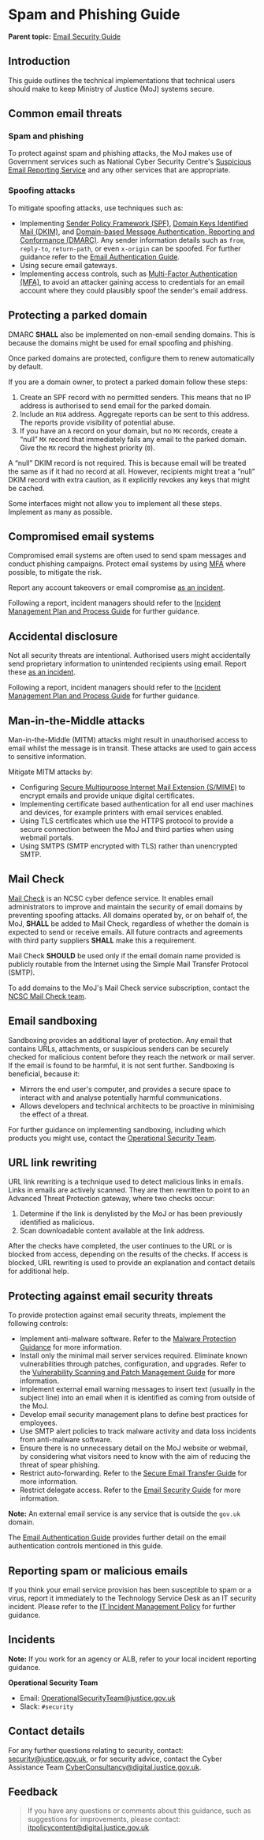 # Spam and Phishing Guide

**Parent topic:** [Email Security Guide](email-security-guide.md)

## Introduction

This guide outlines the technical implementations that technical users should make to keep Ministry of Justice \(MoJ\) systems secure.

## Common email threats

### Spam and phishing

To protect against spam and phishing attacks, the MoJ makes use of Government services such as National Cyber Security Centre's [Suspicious Email Reporting Service](mailto:report@phishing.gov.uk) and any other services that are appropriate.

### Spoofing attacks

To mitigate spoofing attacks, use techniques such as:

-   Implementing [Sender Policy Framework \(SPF\)](https://en.wikipedia.org/wiki/Sender_Policy_Framework), [Domain Keys Identified Mail \(DKIM\)](https://en.wikipedia.org/wiki/DomainKeys_Identified_Mail), and [Domain-based Message Authentication, Reporting and Conformance \(DMARC\)](https://en.wikipedia.org/wiki/DMARC). Any sender information details such as `from`, `reply-to`, `return-path`, or even `x-origin` can be spoofed. For further guidance refer to the [Email Authentication Guide](email-authentication-guide.md).
-   Using secure email gateways.
-   Implementing access controls, such as [Multi-Factor Authentication \(MFA\)](multi-factor-authentication-mfa-guide.md), to avoid an attacker gaining access to credentials for an email account where they could plausibly spoof the sender's email address.

## Protecting a parked domain

DMARC **SHALL** also be implemented on non-email sending domains. This is because the domains might be used for email spoofing and phishing.

Once parked domains are protected, configure them to renew automatically by default.

If you are a domain owner, to protect a parked domain follow these steps:

1.  Create an SPF record with no permitted senders. This means that no IP address is authorised to send email for the parked domain.
2.  Include an `RUA` address. Aggregate reports can be sent to this address. The reports provide visibility of potential abuse.
3.  If you have an `A` record on your domain, but no `MX` records, create a “null” `MX` record that immediately fails any email to the parked domain. Give the `MX` record the highest priority \(`0`\).

A “null” DKIM record is not required. This is because email will be treated the same as if it had no record at all. However, recipients might treat a “null” DKIM record with extra caution, as it explicitly revokes any keys that might be cached.

Some interfaces might not allow you to implement all these steps. Implement as many as possible.

## Compromised email systems

Compromised email systems are often used to send spam messages and conduct phishing campaigns. Protect email systems by using [MFA](multi-factor-authentication-mfa-guide.md) where possible, to mitigate the risk.

Report any account takeovers or email compromise [as an incident](reporting-an-incident.md).

Following a report, incident managers should refer to the [Incident Management Plan and Process Guide](incident-management-plan-and-process-guide.md) for further guidance.

## Accidental disclosure

Not all security threats are intentional. Authorised users might accidentally send proprietary information to unintended recipients using email. Report these [as an incident](reporting-an-incident.md).

Following a report, incident managers should refer to the [Incident Management Plan and Process Guide](incident-management-plan-and-process-guide.md) for further guidance.

## Man-in-the-Middle attacks

Man-in-the-Middle \(MITM\) attacks might result in unauthorised access to email whilst the message is in transit. These attacks are used to gain access to sensitive information.

Mitigate MITM attacks by:

-   Configuring [Secure Multipurpose Internet Mail Extension \(S/MIME\)](https://en.wikipedia.org/wiki/S/MIME) to encrypt emails and provide unique digital certificates.
-   Implementing certificate based authentication for all end user machines and devices, for example printers with email services enabled.
-   Using TLS certificates which use the HTTPS protocol to provide a secure connection between the MoJ and third parties when using webmail portals.
-   Using SMTPS \(SMTP encrypted with TLS\) rather than unencrypted SMTP.

## Mail Check

[Mail Check](https://www.ncsc.gov.uk/information/web-check) is an NCSC cyber defence service. It enables email administrators to improve and maintain the security of email domains by preventing spoofing attacks. All domains operated by, or on behalf of, the MoJ, **SHALL** be added to Mail Check, regardless of whether the domain is expected to send or receive emails. All future contracts and agreements with third party suppliers **SHALL** make this a requirement.

Mail Check **SHOULD** be used only if the email domain name provided is publicly routable from the Internet using the Simple Mail Transfer Protocol \(SMTP\).

To add domains to the MoJ's Mail Check service subscription, contact the [NCSC Mail Check team](mailto:mailcheck@digital.ncsc.gov.uk).

## Email sandboxing

Sandboxing provides an additional layer of protection. Any email that contains URLs, attachments, or suspicious senders can be securely checked for malicious content before they reach the network or mail server. If the email is found to be harmful, it is not sent further. Sandboxing is beneficial, because it:

-   Mirrors the end user's computer, and provides a secure space to interact with and analyse potentially harmful communications.
-   Allows developers and technical architects to be proactive in minimising the effect of a threat.

For further guidance on implementing sandboxing, including which products you might use, contact the [Operational Security Team](mailto:OperationalSecurityTeam@justice.gov.uk).

## URL link rewriting

URL link rewriting is a technique used to detect malicious links in emails. Links in emails are actively scanned. They are then rewritten to point to an Advanced Threat Protection gateway, where two checks occur:

1.  Determine if the link is denylisted by the MoJ or has been previously identified as malicious.
2.  Scan downloadable content available at the link address.

After the checks have completed, the user continues to the URL or is blocked from access, depending on the results of the checks. If access is blocked, URL rewriting is used to provide an explanation and contact details for additional help.

## Protecting against email security threats

To provide protection against email security threats, implement the following controls:

-   Implement anti-malware software. Refer to the [Malware Protection Guidance](malware-protection-guide-introduction.md) for more information.
-   Install only the minimal mail server services required. Eliminate known vulnerabilities through patches, configuration, and upgrades. Refer to the [Vulnerability Scanning and Patch Management Guide](vulnerability-scanning-and-patch-management-guide.md) for more information.
-   Implement external email warning messages to insert text \(usually in the subject line\) into an email when it is identified as coming from outside of the MoJ.
-   Develop email security management plans to define best practices for employees.
-   Use SMTP alert policies to track malware activity and data loss incidents from anti-malware software.
-   Ensure there is no unnecessary detail on the MoJ website or webmail, by considering what visitors need to know with the aim of reducing the threat of spear phishing.
-   Restrict auto-forwarding. Refer to the [Secure Email Transfer Guide](secure-email-transfer-guide.md) for more information.
-   Restrict delegate access. Refer to the [Email Security Guide](email-security-guide.md) for more information.

**Note:** An external email service is any service that is outside the `gov.uk` domain.

The [Email Authentication Guide](email-authentication-guide.md) provides further detail on the email authentication controls mentioned in this guide.

## Reporting spam or malicious emails

If you think your email service provision has been susceptible to spam or a virus, report it immediately to the Technology Service Desk as an IT security incident. Please refer to the [IT Incident Management Policy](https://intranet.justice.gov.uk/guidance/security/it-computer-security/ict-security-policy-framework/it-incident-management-policy/) for further guidance.

## Incidents

**Note:** If you work for an agency or ALB, refer to your local incident reporting guidance.

**Operational Security Team**

-   Email: [OperationalSecurityTeam@justice.gov.uk](mailto:OperationalSecurityTeam@justice.gov.uk)
-   Slack: `#security`

## Contact details

For any further questions relating to security, contact: [security@justice.gov.uk](mailto:security@justice.gov.uk), or for security advice, contact the Cyber Assistance Team [CyberConsultancy@digital.justice.gov.uk](mailto:CyberConsultancy@digital.justice.gov.uk).

## Feedback

> If you have any questions or comments about this guidance, such as suggestions for improvements, please contact: [itpolicycontent@digital.justice.gov.uk](mailto:itpolicycontent@digital.justice.gov.uk).

